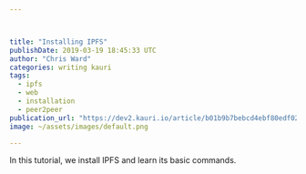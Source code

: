 ```yaml
---



title: "Installing IPFS"
publishDate: 2019-03-19 18:45:33 UTC
author: "Chris Ward"
categories: writing kauri
tags:
  - ipfs
  - web
  - installation
  - peer2peer
publication_url: "https://dev2.kauri.io/article/b01b9b7bebcd4ebf80edf021bdd0e232"
image: ~/assets/images/default.png

---
```

In this tutorial, we install IPFS and learn its basic commands.

